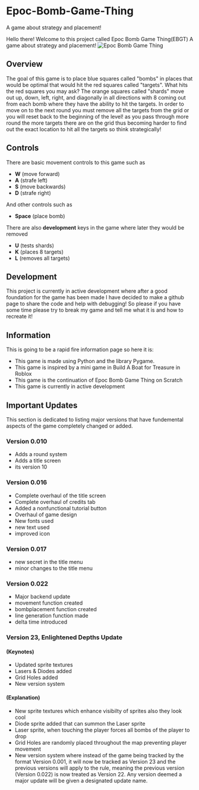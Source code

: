 # Epoc-Bomb-Game-Thing
A game about strategy and placement!


Hello there! Welcome to this project called Epoc Bomb Game Thing(EBGT) A game about strategy and placement!
![Epoc Bomb Game Thing](https://github.com/user-attachments/assets/947a6c0d-1e4e-4546-8e1b-9c1884a65fc6)
## Overview
The goal of this game is to place blue squares called "bombs" in places that would be optimal that would hit the red squares called "targets". What hits the red squares you may ask? The orange squares called "shards" move out up, down, left, right, and diagonally in all directions with 8 coming out from each bomb where they have the ability to hit the targets.
In order to move on to the next round you must remove all the targets from the grid or you will reset back to the beginning of the level! as you pass through more round the more targets there are on the grid thus becoming harder to find out the exact location to hit all the targets so think strategically!
## Controls
There are basic movement controls to this game such as
- **W** (move forward)
- **A** (strafe left)
- **S** (move backwards)
- **D** (strafe right)

And other controls such as
- **Space** (place bomb)

There are also **development** keys in the game where later they would be removed
- **U** (tests shards)
- **K** (places 8 targets)
- **L** (removes all targets)

## Development
This project is currently in active development where after a good foundation for the game has been made I have decided to make a github page to share the code and help with debugging! So please if you have some time please try to break my game and tell me what it is and how to recreate it!

## Information
This is going to be a rapid fire information page so here it is:
- This game is made using Python and the library Pygame.
- This game is inspired by a mini game in Build A Boat for Treasure in Roblox
- This game is the continuation of Epoc Bomb Game Thing on Scratch
- This game is currently in active development

## Important Updates
This section is dedicated to listing major versions that have fundemental aspects of the game completely changed or added.

### Version 0.010
- Adds a round system
- Adds a title screen
- its version 10

### Version 0.016
- Complete overhaul of the title screen
- Complete overhaul of credits tab
- Added a nonfunctional tutorial button
- Overhaul of game design
- New fonts used
- new text used
- improved icon

### Version 0.017
- new secret in the title menu
- minor changes to the title menu

### Version 0.022
- Major backend update
- movement function created
- bombplacement function created
- line generation function made
- delta time introduced

### Version 23, Enlightened Depths Update

#### (Keynotes)
- Updated sprite textures
- Lasers & Diodes added
- Grid Holes added
- New version system

#### (Explanation)
- New sprite textures which enhance visibilty of sprites also they look cool
- Diode sprite added that can summon the Laser sprite
- Laser sprite, when touching the player forces all bombs of the player to drop
- Grid Holes are randomly placed throughout the map preventing player movement
- New version system where instead of the game being tracked by the format Version 0.001, it will now be tracked as Version 23 and the previous versions will apply to the rule, meaning the previous version (Version 0.022) is now treated as Version 22. Any version deemed a major update will be given a designated update name.
